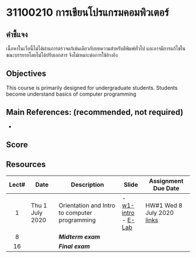 #  31100210 การเขียนโปรแกรมคอมพิวเตอร์
## คำชี้แจง
เนื้อหาในเว็บนี้ไม่ได้ผ่านการตรวจแก้เช่นเดียวกับบทความสำหรับตีพิมพ์ทั่วไป และอาจมีการแก้ไขในขณะบรรยายโดยไม่ได้ปรับเอกสาร จึงไม่เหมาะต่อการใช้อ้างอิง

## Objectives
 This course is  primarily designed for undergraduate students. Students become understand basics of computer programming

## Main References: (recommended, not required)

-

## Score

## Resources 

| Lect# | Date | Description  |Slide| Assignment Due Date |
|:-----:|------|-------------|----|---------------------|
|  1 |Thu 1 July 2020| Orientation and Intro to computer programming| - [w1-intro](https://git.npu.world/lecture-cpe/210/-/raw/master/w1/w1-compro.pdf?inline=false) <br> - [E-Lab](https://git.npu.world/lecture-cpe/210/-/raw/master/w1/2020-elab-user.pdf?inline=false)| HW\#1 Wed 8 July 2020 <br> [links](https://elab.npu.world) |
| 8 |     | ***Midterm exam***   |               |    |
| 16 |     | ***Final exam***   |               |    |


